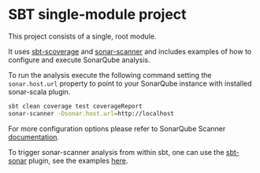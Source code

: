 SBT single-module project
===

This project consists of a single, root module.

It uses [sbt-scoverage](https://github.com/scoverage/sbt-scoverage) and [sonar-scanner](https://docs.sonarqube.org/display/SCAN/Analyzing+with+SonarQube+Scanner) and includes examples of how to configure and execute SonarQube analysis.

To run the analysis execute the following command setting the `sonar.host.url` property to point to your SonarQube instance with installed sonar-scala plugin.

```bash
sbt clean coverage test coverageReport
sonar-scanner -Dsonar.host.url=http://localhost
```

For more configuration options please refer to SonarQube Scanner [documentation](https://docs.sonarqube.org/display/SCAN/Analyzing+with+SonarQube+Scanner+for+Gradle).

To trigger sonar-scanner analysis from within sbt, one can use the [sbt-sonar](https://github.com/mwz/sbt-sonar) plugin, see the examples [here](https://github.com/mwz/sbt-sonar/tree/master/src/sbt-test/sbt-sonar).
